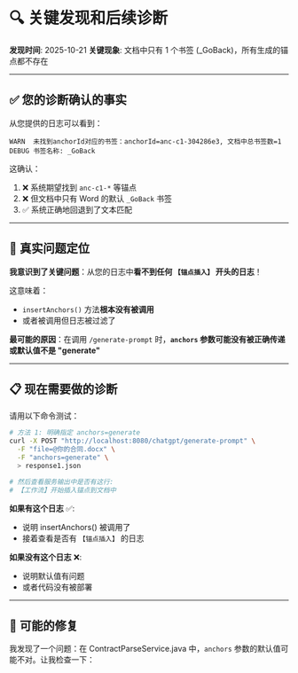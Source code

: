 # 🔍 关键发现和后续诊断

**发现时间**: 2025-10-21
**关键现象**: 文档中只有 1 个书签 (_GoBack)，所有生成的锚点都不存在

---

## ✅ 您的诊断确认的事实

从您提供的日志可以看到：

```
WARN  未找到anchorId对应的书签：anchorId=anc-c1-304286e3, 文档中总书签数=1
DEBUG 书签名称: _GoBack
```

这确认：
1. ❌ 系统期望找到 `anc-c1-*` 等锚点
2. ❌ 但文档中只有 Word 的默认 `_GoBack` 书签
3. ✅ 系统正确地回退到了文本匹配

---

## 🎯 真实问题定位

**我意识到了关键问题**：从您的日志中**看不到任何 `【锚点插入】` 开头的日志**！

这意味着：
- `insertAnchors()` 方法**根本没有被调用**
- 或者被调用但日志被过滤了

**最可能的原因**：在调用 `/generate-prompt` 时，**`anchors` 参数可能没有被正确传递或默认值不是 "generate"**

---

## 📋 现在需要做的诊断

请用以下命令测试：

```bash
# 方法 1: 明确指定 anchors=generate
curl -X POST "http://localhost:8080/chatgpt/generate-prompt" \
  -F "file=@你的合同.docx" \
  -F "anchors=generate" \
  > response1.json

# 然后查看服务输出中是否有这行:
# 【工作流】开始插入锚点到文档中
```

**如果有这个日志** ✅:
- 说明 insertAnchors() 被调用了
- 接着查看是否有 `【锚点插入】` 的日志

**如果没有这个日志** ❌:
- 说明默认值有问题
- 或者代码没有被部署

---

## 🔧 可能的修复

我发现了一个问题：在 ContractParseService.java 中，`anchors` 参数的默认值可能不对。让我检查一下：

